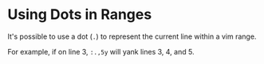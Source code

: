 # Using Dots in Ranges

It's possible to use a dot (`.`) to represent the current line within a vim range.

For example, if on line 3, `:.,5y` will yank lines 3, 4, and 5.

